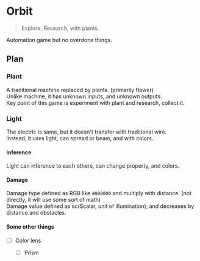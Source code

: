 # Orbit

> Explore, Research, with plants.

Automation game but no overdone things.

## Plan

### Plant

A traditional machine replaced by plants. (primarily flower)\
Unlike machine, it has unknown inputs, and unknown outputs.\
Key point of this game is experiment with plant and research, collect it.

### Light

The electric is same, but it doesn't transfer with traditional wire.\
Instead, it uses light, can spread or beam, and with colors.

#### Inference

Light can inference to each others, can change property, and colors.

#### Damage

Damage type defined as RGB like `#000000` and multiply with distance. (not directly, it will use some sort of math)\
Damage value defined as sc(Scalar, unit of illumination), and decreases by distance and obstacles.

#### Some other things

- [ ] Color lens
  - [ ] Prism

